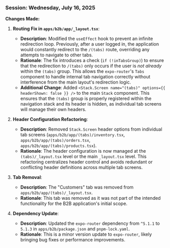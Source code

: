 

### Session: Wednesday, July 16, 2025

**Changes Made:**

1.  **Routing Fix in `apps/b2b/app/_layout.tsx`**:
    *   **Description**: Modified the `useEffect` hook to prevent an infinite redirection loop. Previously, after a user logged in, the application would constantly redirect to the `/(tabs)` route, overriding any attempts to navigate to other tabs.
    *   **Rationale**: The fix introduces a check (`if (!inTabsGroup)`) to ensure that the redirection to `/(tabs)` only occurs if the user is *not already* within the `(tabs)` group. This allows the `expo-router`'s `Tabs` component to handle internal tab navigation correctly without interference from the main layout's redirection logic.
    *   **Additional Change**: Added `<Stack.Screen name="(tabs)" options={{ headerShown: false }} />` to the main `Stack` component. This ensures that the `(tabs)` group is properly registered within the navigation stack and its header is hidden, as individual tab screens will manage their own headers.

2.  **Header Configuration Refactoring**:
    *   **Description**: Removed `Stack.Screen` header options from individual tab screens (`apps/b2b/app/(tabs)/inventory.tsx`, `apps/b2b/app/(tabs)/orders.tsx`, `apps/b2b/app/(tabs)/products.tsx`).
    *   **Rationale**: The header configuration is now managed at the `(tabs)/_layout.tsx` level or the main `_layout.tsx` level. This refactoring centralizes header control and avoids redundant or conflicting header definitions across multiple tab screens.

3.  **Tab Removal**:
    *   **Description**: The "Customers" tab was removed from `apps/b2b/app/(tabs)/_layout.tsx`.
    *   **Rationale**: This tab was removed as it was not part of the intended functionality for the B2B application's initial scope.

4.  **Dependency Update**:
    *   **Description**: Updated the `expo-router` dependency from `^5.1.1` to `5.1.3` in `apps/b2b/package.json` and `pnpm-lock.yaml`.
    *   **Rationale**: This is a minor version update to `expo-router`, likely bringing bug fixes or performance improvements.